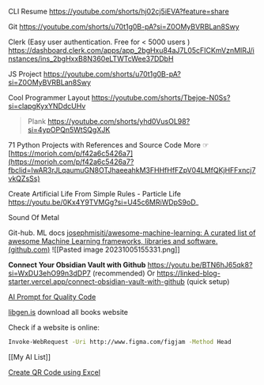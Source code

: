 

CLI Resume
	https://youtube.com/shorts/hj02cj5iEVA?feature=share

Git
	https://youtube.com/shorts/u70t1g0B-pA?si=Z0OMyBVRBLan8Swy

Clerk (Easy user authentication. Free  for  < 5000 users )
	https://dashboard.clerk.com/apps/app_2bgHxu84aJ7L05cFICKmVznMIRJ/instances/ins_2bgHxxB8N360eLTWTcWee37DDbH

JS Project
	https://youtube.com/shorts/u70t1g0B-pA?si=Z0OMyBVRBLan8Swy

Cool Programmer Layout
	https://youtube.com/shorts/Tbejoe-N0Ss?si=clapgKyxYNDdcUHv

> Plank
> 	https://youtube.com/shorts/yhd0VusOL98?si=4ypOPQn5WtSQgXJK


71 Python Projects with References and Source Code
	More ☞ [https://morioh.com/p/f42a6c5426a7](https://morioh.com/p/f42a6c5426a7?fbclid=IwAR3rJLqaumuGN8OTJhaeeahkM3FHHfHfFZpV04LMfQKjHFFxncj7vkQZsSs)


Create Artificial Life From Simple Rules - Particle Life
	https://youtu.be/0Kx4Y9TVMGg?si=U45c6MRiWDpS9oD_

Sound Of Metal

Git-hub. ML docs
	[josephmisiti/awesome-machine-learning: A curated list of awesome Machine Learning frameworks, libraries and software. (github.com)](https://github.com/josephmisiti/awesome-machine-learning)
![[Pasted image 20231005155331.png]]


**Connect Your Obsidian Vault with Github**
https://youtu.be/BTN6hJ65qk8?si=WxDU3ehO99n3dDP7 (recommended)
Or
https://linked-blog-starter.vercel.app/connect-obsidian-vault-with-github (quick setup)

[AI Prompt for Quality Code](https://pastebin.com/dLWDzE0m)

[libgen.is](http://libgen.is/)
	download all books website


Check if a website is online:
```bash
Invoke-WebRequest -Uri http://www.figma.com/figjam -Method Head
```

[[My AI List]]


[Create QR Code using Excel](https://www.instagram.com/reel/C2U6a34reJE/?utm_source=ig_web_button_share_sheet&igsh=ZDNlZDc0MzIxNw==) 